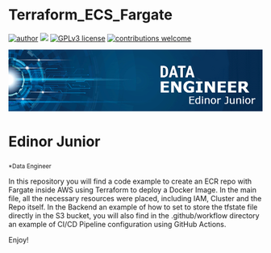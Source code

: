 # Terraform_ECS_Fargate
[![author](https://img.shields.io/badge/author-edinojr-red.svg)](https://www.linkedin.com/in/edinorjr) [![](https://img.shields.io/badge/python-3.7+-blue.svg)](https://www.python.org/downloads/release/python-365/) [![GPLv3 license](https://img.shields.io/badge/License-GPLv3-blue.svg)](http://perso.crans.org/besson/LICENSE.html) [![contributions welcome](https://img.shields.io/badge/contributions-welcome-brightgreen.svg?style=flat)](https://github.com/zorrex82/Machine_Learning_Engineer)

<p align="center">
  <img src="banner_data_engineer.png" >
</p>

# Edinor Junior
<sub>*Data Engineer</sub>

In this repository you will find a code example to create an ECR repo with Fargate inside AWS using Terraform to deploy a Docker Image.
In the main file, all the necessary resources were placed, including IAM, Cluster and the Repo itself.
In the Backend an example of how to set to store the tfstate file directly in the S3 bucket, you will also find in the .github/workflow directory an example of CI/CD Pipeline configuration using GitHub Actions.

Enjoy!

